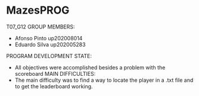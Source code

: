# MazesPROG

T07_G12
GROUP MEMBERS:
- Afonso Pinto up202008014
- Eduardo Silva up202005283

PROGRAM DEVELOPMENT STATE:
- All objectives were accomplished besides a problem with the scoreboard
MAIN DIFFICULTIES:
- The main difficulty was to find a way to locate the player in a .txt file and to get the leaderboard working.